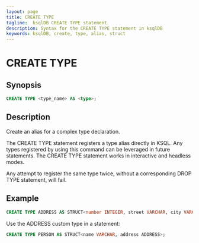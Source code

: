 ```yaml
---
layout: page
title: CREATE TYPE
tagline:  ksqlDB CREATE TYPE statement
description: Syntax for the CREATE TYPE statement in ksqlDB
keywords: ksqlDB, create, type, alias, struct
---
```


<script type="text/javascript">
        window.location = 'https://docs.confluent.io/platform/current/ksqldb/developer-guide/ksqldb-reference/create-type.html';
</script>

CREATE TYPE
===========

Synopsis
--------

```sql
CREATE TYPE <type_name> AS <type>;
```

Description
-----------

Create an alias for a complex type declaration.

The CREATE TYPE statement registers a type alias directly in KSQL. Any types
registered by using this command can be leveraged in future statements. The
CREATE TYPE statement works in interactive and headless modes.

Any attempt to register the same type twice, without a corresponding DROP TYPE
statement, will fail.

Example
-------

```sql
CREATE TYPE ADDRESS AS STRUCT<number INTEGER, street VARCHAR, city VARCHAR>;
```

Use the ADDRESS custom type in a statement:

```sql
CREATE TYPE PERSON AS STRUCT<name VARCHAR, address ADDRESS>;
```

